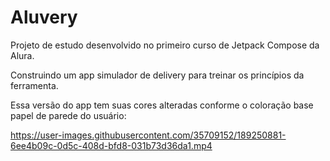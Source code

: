 # Aluvery
Projeto de estudo desenvolvido no primeiro curso de Jetpack Compose da Alura.

Construindo um app simulador de delivery para treinar os princípios da ferramenta.



Essa versão do app tem suas cores alteradas conforme o coloração base papel de parede do usuário:


https://user-images.githubusercontent.com/35709152/189250881-6ee4b09c-0d5c-408d-bfd8-031b73d36da1.mp4



